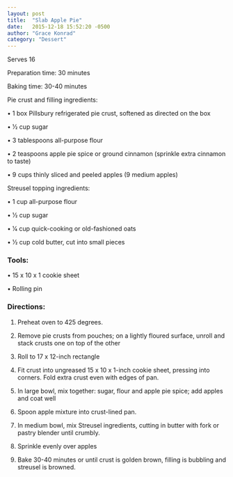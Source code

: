 ```yaml
---
layout: post
title:  "Slab Apple Pie"
date:   2015-12-18 15:52:20 -0500
author: "Grace Konrad"
category: "Dessert"
---
```

Serves 16 

Preparation time: 30 minutes 

Baking time: 30-40 minutes

Pie crust and filling ingredients:

• 1 box Pillsbury refrigerated pie crust, softened as directed on the box

• 1⁄2 cup sugar

• 3 tablespoons all-purpose flour

• 2 teaspoons apple pie spice or ground cinnamon (sprinkle extra cinnamon to taste)

• 9 cups thinly sliced and peeled apples (9 medium apples)

Streusel topping ingredients:

• 1 cup all-purpose flour

• 1⁄2 cup sugar

• 1⁄4 cup quick-cooking or old-fashioned oats

• 1⁄2 cup cold butter, cut into small pieces

### Tools:

• 15 x 10 x 1 cookie sheet

• Rolling pin

### Directions:

1. Preheat oven to 425 degrees.

2. Remove pie crusts from pouches; on a lightly floured surface, unroll and stack crusts one on top of the other

3. Roll to 17 x 12-inch rectangle

4. Fit crust into ungreased 15 x 10 x 1-inch cookie sheet, pressing into corners. Fold extra crust even with edges of pan.

5. In large bowl, mix together: sugar, flour and apple pie spice; add apples and coat well

6. Spoon apple mixture into crust-lined pan.

7. In medium bowl, mix Streusel ingredients, cutting in butter with fork or pastry blender until crumbly.

8. Sprinkle evenly over apples

9. Bake 30-40 minutes or until crust is golden brown, filling is bubbling and streusel is browned.